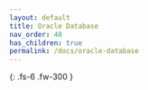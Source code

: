 ```yaml
---
layout: default
title: Oracle Database
nav_order: 40
has_children: true
permalink: /docs/oracle-database
---
```


{: .fs-6 .fw-300 }
